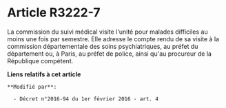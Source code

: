 # Article R3222-7

La commission du suivi médical visite l'unité pour malades difficiles au moins une fois par semestre. Elle adresse le compte
rendu de sa visite à la commission départementale des soins psychiatriques, au préfet du département ou, à Paris, au préfet
de police, ainsi qu'au procureur de la République compétent.

**Liens relatifs à cet article**

	**Modifié par**:

	  - Décret n°2016-94 du 1er février 2016 - art. 4
